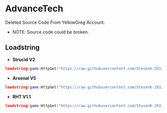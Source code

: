 # AdvanceTech
Deleted Source Code From YellowGreg Account.

- NOTE: Source code could be broken.

## Loadstring
- **Strucid V2**
```lua
loadstring(game:HttpGet("https://raw.githubusercontent.com/StevenK-293/AdvanceTech/main/StrucidV2.lua"))()
```
- **Arsenal V5**
```lua
loadstring(game:HttpGet("https://raw.githubusercontent.com/StevenK-293/AdvanceTech/main/ArsenalV5.lua"))()
```
 - **RHT V1.1**
```lua
loadstring(game:HttpGet("https://raw.githubusercontent.com/StevenK-293/AdvanceTech/refs/heads/main/realistichoodtesting.luau"))()
```
